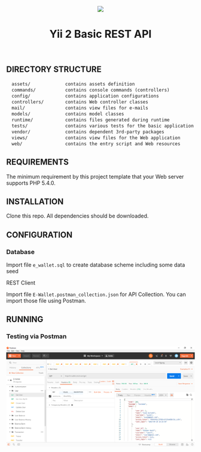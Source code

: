 <p align="center">
    <a href="https://github.com/yiisoft" target="_blank">
        <img src="https://avatars0.githubusercontent.com/u/993323" height="100px">
    </a>
    <h1 align="center">Yii 2 Basic REST API</h1>
    <br>
</p>

DIRECTORY STRUCTURE
-------------------

      assets/             contains assets definition
      commands/           contains console commands (controllers)
      config/             contains application configurations
      controllers/        contains Web controller classes
      mail/               contains view files for e-mails
      models/             contains model classes
      runtime/            contains files generated during runtime
      tests/              contains various tests for the basic application
      vendor/             contains dependent 3rd-party packages
      views/              contains view files for the Web application
      web/                contains the entry script and Web resources



REQUIREMENTS
------------

The minimum requirement by this project template that your Web server supports PHP 5.4.0.


INSTALLATION
------------

Clone this repo. All dependencies should be downloaded.

CONFIGURATION
-------------

### Database

Import file `e_wallet.sql` to create database scheme including some data seed

REST Client

Import file `E-Wallet.postman_collection.json` for API Collection. You can import those file using Postman.

RUNNING
-------

### Testing via Postman
<img src="https://github.com/agungnn46/e-wallet/blob/master/readme-img/postman.PNG" />